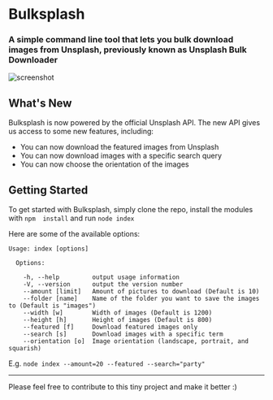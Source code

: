 # Bulksplash

### A simple command line tool that lets you bulk download images from Unsplash, previously known as Unsplash Bulk Downloader

![screenshot](http://i.imgur.com/uK9pqbW.jpg)

## What's New

Bulksplash is now powered by the official Unsplash API. The new API gives us access to some new features, including:

* You can now download the featured images from Unsplash
* You can now download images with a specific search query
* You can now choose the orientation of the images

## Getting Started

To get started with Bulksplash, simply clone the repo, install the modules with `npm  install` and run `node index`

Here are some of the available options:

```
Usage: index [options]

  Options:

    -h, --help         output usage information
    -V, --version      output the version number
    --amount [limit]   Amount of pictures to download (Default is 10)
    --folder [name]    Name of the folder you want to save the images to (Default is "images")
    --width [w]        Width of images (Default is 1200)
    --height [h]       Height of images (Default is 800)
    --featured [f]     Download featured images only
    --search [s]       Download images with a specific term
    --orientation [o]  Image orientation (landscape, portrait, and squarish)
````

E.g.
`node index --amount=20 --featured --search="party"`

---

Please feel free to contribute to this tiny project and make it better :)
